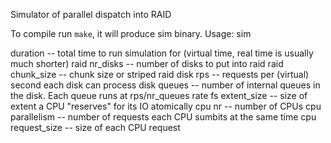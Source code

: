 Simulator of parallel dispatch into RAID

To compile run `make`, it will produce sim binary.
Usage:
    sim <duration seconds> <raid nr_disks> <raid chunk_size> <disk rps> <disk queues> <fs extent_size> <cpu nr> <cpu parallelism> <cpu request_size>

duration -- total time to run simulation for (virtual time, real time is usually much shorter)
raid nr_disks -- number of disks to put into raid
raid chunk_size -- chunk size or striped raid
disk rps -- requests per (virtual) second each disk can process
disk queues -- number of internal queues in the disk. Each queue runs at rps/nr_queues rate
fs extent_size -- size of extent a CPU "reserves" for its IO atomically
cpu nr -- number of CPUs
cpu parallelism -- number of requests each CPU sumbits at the same time
cpu request_size -- size of each CPU request
